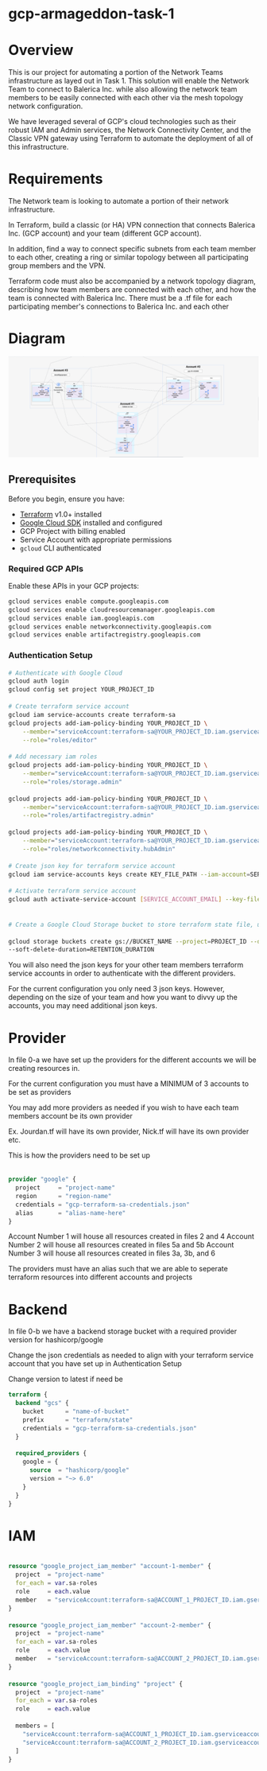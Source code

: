 # gcp-armageddon-task-1

# Overview

This is our project for automating a portion of the Network Teams infrastructure as layed out in Task 1. This solution will enable the Network Team to connect to Balerica Inc. while also allowing the network team members to be easily connected with each other via the mesh topology network configuration.

We have leveraged several of GCP's cloud technologies such as their robust IAM and Admin services, the Network Connectivity Center, and the Classic VPN gateway using Terraform to automate the deployment of all of this infrastructure.


# Requirements 
The Network team is looking to automate a portion of their network infrastructure. 

In Terraform, build a classic (or HA) VPN connection that connects Balerica Inc. (GCP account) and your team (different GCP account). 

In addition, find a way to connect specific subnets from each team member to each other, creating a ring or similar topology between all participating group members and the VPN. 

Terraform code must also be accompanied by a network topology diagram, describing how team members are connected with each other, and how the team is connected with Balerica Inc. There must be a .tf file for each participating member's connections to Balerica Inc. and each other


# Diagram
![alt text](images/diagram.png)




## Prerequisites

Before you begin, ensure you have:

- [Terraform](https://www.terraform.io/downloads.html) v1.0+ installed
- [Google Cloud SDK](https://cloud.google.com/sdk/docs/install) installed and configured
- GCP Project with billing enabled
- Service Account with appropriate permissions
- `gcloud` CLI authenticated

### Required GCP APIs

Enable these APIs in your GCP projects:
```bash
gcloud services enable compute.googleapis.com
gcloud services enable cloudresourcemanager.googleapis.com
gcloud services enable iam.googleapis.com
gcloud services enable networkconnectivity.googleapis.com
gcloud services enable artifactregistry.googleapis.com
```

### Authentication Setup

```bash
# Authenticate with Google Cloud
gcloud auth login
gcloud config set project YOUR_PROJECT_ID

# Create terraform service account 
gcloud iam service-accounts create terraform-sa
gcloud projects add-iam-policy-binding YOUR_PROJECT_ID \
    --member="serviceAccount:terraform-sa@YOUR_PROJECT_ID.iam.gserviceaccount.com" \
    --role="roles/editor"

# Add necessary iam roles
gcloud projects add-iam-policy-binding YOUR_PROJECT_ID \
    --member="serviceAccount:terraform-sa@YOUR_PROJECT_ID.iam.gserviceaccount.com" \
    --role="roles/storage.admin"

gcloud projects add-iam-policy-binding YOUR_PROJECT_ID \
    --member="serviceAccount:terraform-sa@YOUR_PROJECT_ID.iam.gserviceaccount.com" \
    --role="roles/artifactregistry.admin"    

gcloud projects add-iam-policy-binding YOUR_PROJECT_ID \
    --member="serviceAccount:terraform-sa@YOUR_PROJECT_ID.iam.gserviceaccount.com" \
    --role="roles/networkconnectivity.hubAdmin"    

# Create json key for terraform service account
gcloud iam service-accounts keys create KEY_FILE_PATH --iam-account=SERVICE_ACCOUNT_EMAIL

# Activate terraform service account
gcloud auth activate-service-account [SERVICE_ACCOUNT_EMAIL] --key-file=[KEY_FILE_PATH]


# Create a Google Cloud Storage bucket to store terraform state file, utilizing best practices

gcloud storage buckets create gs://BUCKET_NAME --project=PROJECT_ID --default-storage-class=STORAGE_CLASS --location=BUCKET_LOCATION --uniform-bucket-level-access
--soft-delete-duration=RETENTION_DURATION

```

You will also need the json keys for your other team members terraform service accounts in order to authenticate
with the different providers.

For the current configuration you only need 3 json keys. However, depending on the size of your team and how you want to divvy up the accounts, you may need additional json keys.





# Provider

In file 0-a we have set up the providers for the different accounts we will be creating resources in.

For the current configuration you must have a MINIMUM of 3 accounts to be set as providers

You may add more providers as needed if you wish to have each team members account be its own provider

Ex. Jourdan.tf will have its own provider, Nick.tf will have its own provider etc.

This is how the providers need to be set up

```terraform 

provider "google" {
  project     = "project-name"
  region      = "region-name"
  credentials = "gcp-terraform-sa-credentials.json"
  alias       = "alias-name-here"
}

```

Account Number 1 will house all resources created in files 2 and 4
Account Number 2 will house all resources created in files 5a and 5b
Account Number 3 will house all resources created in files 3a, 3b, and 6

The providers must have an alias such that we are able to seperate terraform resources into different accounts and projects




# Backend

In file 0-b we have a backend storage bucket with a required provider version for hashicorp/google

Change the json credentials as needed to align with your terraform service account that you have set up in Authentication Setup

Change version to latest if need be

```terraform 
terraform {
  backend "gcs" {
    bucket      = "name-of-bucket"
    prefix      = "terraform/state"
    credentials = "gcp-terraform-sa-credentials.json"
  }

  required_providers {
    google = {
      source  = "hashicorp/google"
      version = "~> 6.0"
    }
  }
}
```



# IAM 

```terraform

resource "google_project_iam_member" "account-1-member" {
  project  = "project-name"
  for_each = var.sa-roles
  role     = each.value
  member   = "serviceAccount:terraform-sa@ACCOUNT_1_PROJECT_ID.iam.gserviceaccount.com"
}

resource "google_project_iam_member" "account-2-member" {
  project  = "project-name"
  for_each = var.sa-roles
  role     = each.value
  member   = "serviceAccount:terraform-sa@ACCOUNT_2_PROJECT_ID.iam.gserviceaccount.com"
}

resource "google_project_iam_binding" "project" {
  project  = "project-name"
  for_each = var.sa-roles
  role     = each.value

  members = [
    "serviceAccount:terraform-sa@ACCOUNT_1_PROJECT_ID.iam.gserviceaccount.com", 
    "serviceAccount:terraform-sa@ACCOUNT_2_PROJECT_ID.iam.gserviceaccount.com"
  ]
}

```








